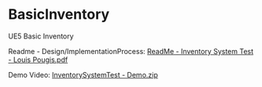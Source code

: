 # BasicInventory
 UE5 Basic Inventory

Readme - Design/ImplementationProcess:
[ReadMe - Inventory System Test - Louis Pougis.pdf](https://github.com/user-attachments/files/18932852/ReadMe.-.Inventory.System.Test.-.Louis.Pougis.pdf)

Demo Video:
[InventorySystemTest - Demo.zip](https://github.com/user-attachments/files/18932874/InventorySystemTest.-.Demo.zip)
